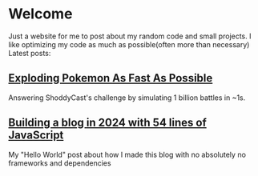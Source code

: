 # Welcome
Just a website for me to post about my random code and small projects.
I like optimizing my code as much as possible(often more than necessary)  
Latest posts:

## [Exploding Pokemon As Fast As Possible](graveler-simulation)
Answering ShoddyCast's challenge by simulating 1 billion battles in ~1s.

## [Building a blog in 2024 with 54 lines of JavaScript](blog-building)
My "Hello World" post about how I made this blog with no absolutely no frameworks and dependencies

